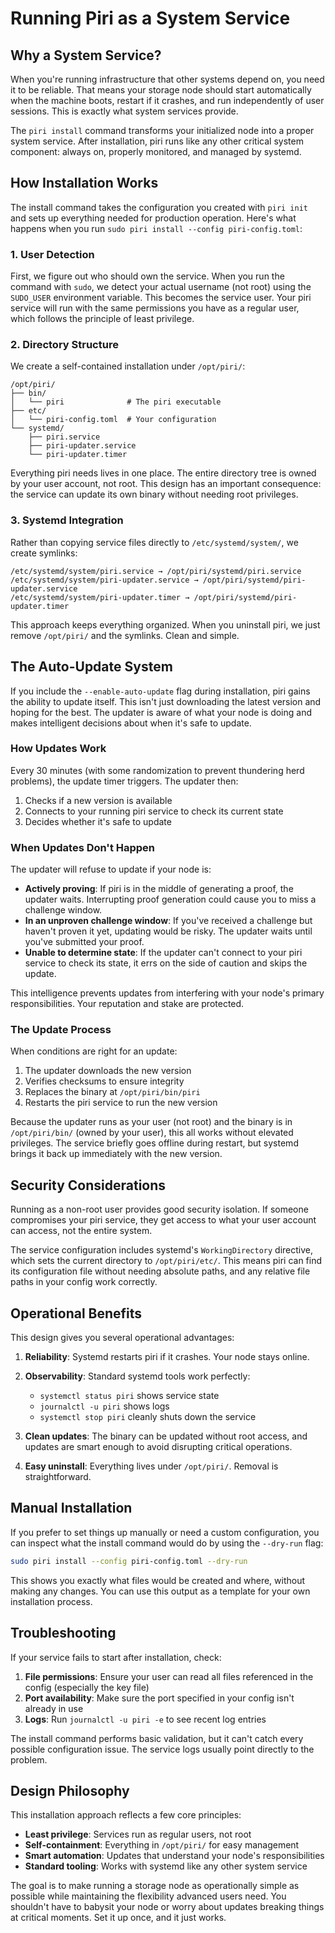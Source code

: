 # Running Piri as a System Service

## Why a System Service?

When you're running infrastructure that other systems depend on, you need it to be reliable. That means your storage node should start automatically when the machine boots, restart if it crashes, and run independently of user sessions. This is exactly what system services provide.

The `piri install` command transforms your initialized node into a proper system service. After installation, piri runs like any other critical system component: always on, properly monitored, and managed by systemd.

## How Installation Works

The install command takes the configuration you created with `piri init` and sets up everything needed for production operation. Here's what happens when you run `sudo piri install --config piri-config.toml`:

### 1. User Detection

First, we figure out who should own the service. When you run the command with `sudo`, we detect your actual username (not root) using the `SUDO_USER` environment variable. This becomes the service user. Your piri service will run with the same permissions you have as a regular user, which follows the principle of least privilege.

### 2. Directory Structure

We create a self-contained installation under `/opt/piri/`:

```
/opt/piri/
├── bin/
│   └── piri              # The piri executable
├── etc/
│   └── piri-config.toml  # Your configuration
└── systemd/
    ├── piri.service
    ├── piri-updater.service
    └── piri-updater.timer
```

Everything piri needs lives in one place. The entire directory tree is owned by your user account, not root. This design has an important consequence: the service can update its own binary without needing root privileges.

### 3. Systemd Integration

Rather than copying service files directly to `/etc/systemd/system/`, we create symlinks:

```
/etc/systemd/system/piri.service → /opt/piri/systemd/piri.service
/etc/systemd/system/piri-updater.service → /opt/piri/systemd/piri-updater.service
/etc/systemd/system/piri-updater.timer → /opt/piri/systemd/piri-updater.timer
```

This approach keeps everything organized. When you uninstall piri, we just remove `/opt/piri/` and the symlinks. Clean and simple.

## The Auto-Update System

If you include the `--enable-auto-update` flag during installation, piri gains the ability to update itself. This isn't just downloading the latest version and hoping for the best. The updater is aware of what your node is doing and makes intelligent decisions about when it's safe to update.

### How Updates Work

Every 30 minutes (with some randomization to prevent thundering herd problems), the update timer triggers. The updater then:

1. Checks if a new version is available
2. Connects to your running piri service to check its current state
3. Decides whether it's safe to update

### When Updates Don't Happen

The updater will refuse to update if your node is:

- **Actively proving**: If piri is in the middle of generating a proof, the updater waits. Interrupting proof generation could cause you to miss a challenge window.
- **In an unproven challenge window**: If you've received a challenge but haven't proven it yet, updating would be risky. The updater waits until you've submitted your proof.
- **Unable to determine state**: If the updater can't connect to your piri service to check its state, it errs on the side of caution and skips the update.

This intelligence prevents updates from interfering with your node's primary responsibilities. Your reputation and stake are protected.

### The Update Process

When conditions are right for an update:

1. The updater downloads the new version
2. Verifies checksums to ensure integrity
3. Replaces the binary at `/opt/piri/bin/piri`
4. Restarts the piri service to run the new version

Because the updater runs as your user (not root) and the binary is in `/opt/piri/bin/` (owned by your user), this all works without elevated privileges. The service briefly goes offline during restart, but systemd brings it back up immediately with the new version.

## Security Considerations

Running as a non-root user provides good security isolation. If someone compromises your piri service, they get access to what your user account can access, not the entire system.

The service configuration includes systemd's `WorkingDirectory` directive, which sets the current directory to `/opt/piri/etc/`. This means piri can find its configuration file without needing absolute paths, and any relative file paths in your config work correctly.

## Operational Benefits

This design gives you several operational advantages:

1. **Reliability**: Systemd restarts piri if it crashes. Your node stays online.

2. **Observability**: Standard systemd tools work perfectly:
   - `systemctl status piri` shows service state
   - `journalctl -u piri` shows logs
   - `systemctl stop piri` cleanly shuts down the service

3. **Clean updates**: The binary can be updated without root access, and updates are smart enough to avoid disrupting critical operations.

4. **Easy uninstall**: Everything lives under `/opt/piri/`. Removal is straightforward.

## Manual Installation

If you prefer to set things up manually or need a custom configuration, you can inspect what the install command would do by using the `--dry-run` flag:

```bash
sudo piri install --config piri-config.toml --dry-run
```

This shows you exactly what files would be created and where, without making any changes. You can use this output as a template for your own installation process.

## Troubleshooting

If your service fails to start after installation, check:

1. **File permissions**: Ensure your user can read all files referenced in the config (especially the key file)
2. **Port availability**: Make sure the port specified in your config isn't already in use
3. **Logs**: Run `journalctl -u piri -e` to see recent log entries

The install command performs basic validation, but it can't catch every possible configuration issue. The service logs usually point directly to the problem.

## Design Philosophy

This installation approach reflects a few core principles:

- **Least privilege**: Services run as regular users, not root
- **Self-containment**: Everything in `/opt/piri/` for easy management
- **Smart automation**: Updates that understand your node's responsibilities
- **Standard tooling**: Works with systemd like any other system service

The goal is to make running a storage node as operationally simple as possible while maintaining the flexibility advanced users need. You shouldn't have to babysit your node or worry about updates breaking things at critical moments. Set it up once, and it just works.